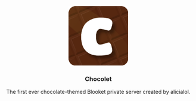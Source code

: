 <div align="center">
    <a href="https://rewrite.chocolet.xyz">
        <img src="./assets/logo.png" alt="logo" width="160" height="160" />
    </a>
    <h3 align="center">Chocolet</h3>
    <p align="center">The first ever chocolate-themed Blooket private server created by alicialol.</p>
</div>